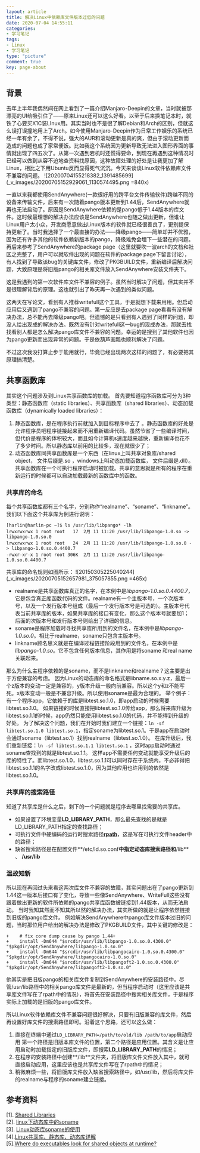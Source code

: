 ```yaml
---
layout: article
title: 解决Linux中依赖库文件版本过低的问题
date: 2020-07-04 14:55:11
categories: 
- 学习笔记
tags: 
- Linux
- 学习笔记
type: "picture"
comment: true
key: page-about
---
```

## 背景
去年上半年我偶然间在网上看到了一篇介绍Manjaro-Deepin的文章，当时就被那漂亮的UI给吸引住了——原来Linux还可以这么好看。以至于后来换笔记本时，就铁了心要买X1C装LInux用。其实当时也不是很了解Debian和Arch的区别，但就这么误打误撞地用上了Arch。如今使用Manjaro-Deepin作为日常工作娱乐的系统已经一年有余了，不得不说，强大的AUR和滚动更新是真的爽，但由于滚动更新而造成的问题也成了家常便饭。比如我这个系统因为更新导致无法进入图形界面的事情就出现了四五次了。从第一次遇到宕机时还慌得要命，到现在再遇到这种情况时已经可以做到从容不迫地查资料找原因，这种故障处理的好处是让我更加了解Linux，相比之下用Ubuntu反而显得死气沉沉。今天来谈谈Linux软件依赖库文件不兼容的问题。
![20200704155218382_1391485699](_v_images/20200705152929061_1130574495.png =840x)
<!--more-->

一直以来我都使用SendAnywhere(一款很好用的跨平台文件传输软件)跨越不同的设备来传输文件，后来有一次随着pango版本更新到1.44后，SendAnywhere就再也无法启动了。原因是SendAnywhere依赖的是pango低于1.44版本的库文件。这时候最理想的解决办法应该是SendAnywhere也随之做出更新，但谁让Linux用户太小众，开发商愿意做出Linux版本的软件就已经很善良了，更别提保持更新了。当时我选择了一个最直接的办法——降级pango——简单却并不优雅，因为还有许多其他的软件依赖新版本的pango，降级难免会埋下一些潜在的问题。再后来参考了SendAnywhere的package page（这里就要吹一波arch的文档和社区之完整了，用户可以就软件出现的问题在软件的package page下留言讨论），有人找到了导致该bug的关键库文件，修改了PKGBUILD文件，重新编译后解决问题，大致原理是将旧版pango的相关库文件放入SendAnywhere安装文件夹下。

这是我遇到的第一次软件库文件不兼容的例子。虽然当时解决了问题，但其实并不是很理解背后的原理。这也就引出了昨天再一次遇到的类似问题。

这两天在写论文，看到有人推荐writefull这个工具，于是就想下载来用用。但启动应用后又遇到了pango不兼容的问题。第一反应是去package page看看有没有解决办法，总不能再去降级pango吧。但遗憾的是只看到有人遇到了同样的问题，却没人给出现成的解决办法。既然没有针对writefull这一bug的现成办法，那就去找找看别人都是怎么解决pango库文件不兼容的问题。幸运的是搜到了其他软件也因为pango更新而出现异常的问题。于是依葫芦画瓢也顺利解决了问题。

不过这次我没打算止步于能用就行，毕竟已经出现两次这样的问题了，有必要把其原理搞清楚。
## 共享函数库
其实这个问题涉及到Linux共享函数库的加载。
首先要知道程序函数库可分为3种类型：静态函数库（static libraries）、共享函数库（shared libraries）、动态加载函数库（dynamically loaded libraries）： 
1. 静态函数库，是在程序执行前就加入到目标程序中去了 。静态函数库的好处是允许程序员吧程序链接起来而不用重新编译代码。虽然节省了一些编译时间，但代价是程序的体积较大，而且如今计算机s速度越来越快，重新编译也花不了多少时间。所以静态库以前用的比较多，现在就很少了；
2. 动态函数库同共享函数库是一个东西（在linux上叫共享对象库/shared object， 文件后缀是.so ，windows上叫动态加载函数库， 文件后缀是.dll）。共享函数库在一个可执行程序启动时被加载。共享的意思就是所有的程序在重新运行的时候都可以自动加载最新的函数库中的函数。

### 共享库的命名
每个共享函数库都有三个名字，分别称作“realname”、“soname”、“linkname”。我们以下面这个共享库为例进行说明：
```
[harlin@harlin-pc ~]$ ls /usr/lib/libpango* -lh
lrwxrwxrwx 1 root root   17  2月 11 11:20 /usr/lib/libpango-1.0.so -> libpango-1.0.so.0
lrwxrwxrwx 1 root root   24  2月 11 11:20 /usr/lib/libpango-1.0.so.0 -> libpango-1.0.so.0.4400.7
-rwxr-xr-x 1 root root 306K  2月 11 11:20 /usr/lib/libpango-1.0.so.0.4400.7
```
共享库的命名规则如图所示：
![20150305225040244](_v_images/20200705152657981_375057855.png =465x)

- realname是共享函数库真正的名字，在本例中是*libpango-1.0.so.0.4400.7*，它是包含真正库函数代码的文件。realname有一个主版本号，一个次版本号，以及一个发行版本号组成（最后一个发行版本号是可选的）。主版本号代表当前共享库的版本，如果共享库的接口有变化，那么这个版本号就要加1；后面的次版本号和发行版本号则给出了详细的信息。
- soname是程序加载时寻找共享库所用到的文件名，在本例中是*libpango-1.0.so.0*。相比于realname，soname只包含主版本号。
- linkname顾名思义就是在编译过程链接阶段用到的文件名，在本例中是*libpango-1.0.so*。它不包含任何版本信息，其作用是将soname 和real name关联起来。

那么为什么主程序依赖的是soname，而不是linkname和realname？这主要是出于方便兼容的考虑。
因为Linux的动态库的命名格式是libname.so.x.y.z，最后一个z版本的变动一定是兼容的，y版本升级一般向前兼容。所以这个y和z不能写死。x版本变动一般是不兼容升级。所以使用soname是最为合理的。
举个例子：
有一个程序app，它依赖于的库是libtest.so.1.0，即app启动的时候需要libtest.so.1.0。
如果链接的时候直接把libtest.so.1.0传给app，那么将来库升级为libtest.so.1.1的时候，app仍然只能使用libtest.so.1.0的代码，并不能得到升级的好处。
为了解决这个问题，我们在开始时我们建立一个链接：`ln -sf libtest.so.1.0 libtest.so.1`，指定soname为libtest.so.1。于是app在启动时会通过soname（libtest.so.1）找到realname（libtest.so.1.0）。
在库升级后，我们重新链接：`ln -sf libtest.so.1.1 libtest.so.1` ，这时app启动时通过soname查找到的就是libtest.so.1.1。
这样app不需要任何变动就能享受升级后的库的特性了。而libtest.so.1.0，libtest.so.1.1可以同时存在于系统内，不必非得把libtest.so.1.1的名字改成libtest.so.1.0，因为其他应用也许用到的依然是libtest.so.1.0。

### 共享库的搜索路径
知道了共享库是什么之后，剩下的一个问题就是程序去哪里找需要的共享库。

- 如果设置了环境变量**LD_LIBRARY_PATH**，那么最先查找的是就是LD_LIBRARY_PATH指定的查找路径；
- 可执行文件中硬编码的运行时搜索路径[**rpath**](https://en.wikipedia.org/wiki/Rpath)，这是写在可执行文件header中的路径；
- 缺省搜索路径是在配置文件**/etc/ld.so.conf**中指定动态库搜索路径和**/lib** 、 **/usr/lib**

### 温故知新
所以现在再回过头来看这两次库文件不兼容的故障，其实问题出在了pango更新到1.44这一版本后接口有了变化，导致一些像SendAnywhere、WriteFull这些没有跟着做出更新的软件所依赖的pango共享库函数被链接到1.44版本，从而无法启动。
当时我知其然而不知其所以然的解决办法，其实所做的就是让程序依然链接到旧版的pango库文件。
例如解决SendAnywhere中pango库文件版本过旧的问题，当时那位用户给出的解决办法是修改了PKGBUILD文件，其中关键的修改是：
```
+    # fix core dump cause by pango 1.44+
+    install -Dm644 "$srcdir/usr/lib/libpango-1.0.so.0.4300.0" "$pkgdir/opt/SendAnywhere/libpango-1.0.so.0"
+    install -Dm644 "$srcdir/usr/lib/libpangocairo-1.0.so.0.4300.0" "$pkgdir/opt/SendAnywhere/libpangocairo-1.0.so.0"
+    install -Dm644 "$srcdir/usr/lib/libpangoft2-1.0.so.0.4300.0" "$pkgdir/opt/SendAnywhere/libpangoft2-1.0.so.0"
```
他其实是把旧版pango的相关库文件复制到SendAnywhere的安装路径中。尽管/usr/lib路径中的相关pango库文件是最新的，但当程序启动时（这里应该是共享库文件写在了rpath中的情况），将首先在安装路径中搜索相关库文件，于是程序实际上加载的是旧版的pango库文件。

所以Linux软件依赖库文件不兼容问题很好解决，只要有旧版兼容的库文件，然后再设置好库文件的搜索路径即可。沿着这个思路，还可以这么做：
1. 直接在终端中通过`LD_LIBRARY_PATH=/path/to/old/lib /path/to/app`启动应用
第一个路径是旧版本库文件的位置，第二个路径是应用位置。其含义是让应用启动时加载指定的旧版库文件，即搜索**LD_LIBRARY_PATH**的情况；
2. 在程序的安装路径中创建**/lib**文件夹，将旧版库文件文件放入其中，就可直接启动应用，这里应该也是共享库文件写在了rpath中的情况；
3. 稍微麻烦一些，将旧版库文件放入缺省搜索路径中，如/usr/lib，然后将库文件的realname与程序的soname建立链接。


## 参考资料
[1]. [Shared Libraries](http://tldp.org/HOWTO/Program-Library-HOWTO/shared-libraries.html) <br>
[2]. [linux下动态库中的soname](https://www.cnblogs.com/wangshaowei/p/11285332.html) <br>
[3]. [Linux动态库soname的使用](https://www.jianshu.com/p/931a814083ce) <br>
[4].[Linux共享库、静态库、动态库详解](http://img.blog.csdn.net/20150305225040244)<br>
[5].[Where do executables look for shared objects at runtime?](https://unix.stackexchange.com/a/22999)<br>